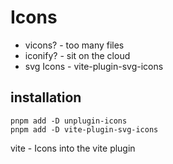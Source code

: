 # Icons

- vicons? - too many files
- iconify? - sit on the cloud
- svg Icons - vite-plugin-svg-icons

## installation

```
pnpm add -D unplugin-icons
pnpm add -D vite-plugin-svg-icons
```

vite  - Icons into the vite plugin

